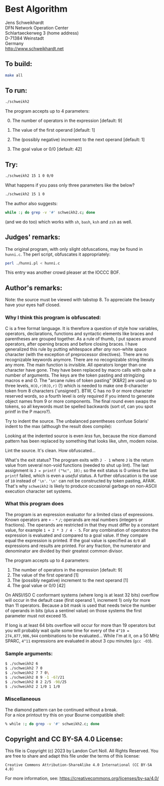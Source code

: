 # Best Algorithm

Jens Schweikhardt\
DFN Network Operation Center\
Schlartaeckerweg 3 (home address)\
D-71384 Weinstadt\
Germany\
<http://www.schweikhardt.net>


## To build:

```sh
make all
```

## To run:

```sh
./schweikh2
```

The program accepts up to 4 parameters:

0. The number of operators in the expression [default: 9]

1. The value of the first operand [default: 1]

2. The (possibly negative) increment to the next operand [default: 1]

3. The goal value or 0/0 [default: 42]


## Try:

```sh
./schweikh2 15 1 0 0/0
```

What happens if you pass only three parameters like the below?

```sh
./schweikh2 15 1 0
```

The author also suggests:

```sh
while :; do grep -v '#' schweikh2.c; done

```

(and we do too) which works with `sh`, `bash`, `ksh` and `zsh` as well.


## Judges' remarks:


The original program, with only slight obfuscations, may be found
in `hunni.c`.  The perl script, obfuscates it appropriately:

```sh
perl ./hunni.pl < hunni.c
```

This entry was another crowd pleaser at the IOCCC BOF.

## Author's remarks:

Note: the source must be viewed with tabstop 8. To appreciate the
beauty have your eyes half closed.

### Why I think this program is obfuscated:

C is a free format language. It is therefore a question of style how
variables, operators, declarations, functions and syntactic elements
like braces and parentheses are grouped together. As a rule of thumb,
I put spaces around operators, after opening braces and before closing
braces. I have generalized this rule by putting whitespace after *any*
non-white space character (with the exception of preprocessor directives).
There are no recognizable keywords anymore. There are no recognizable
string literals any more. The main function is invisible. All operators
longer than one character have gone. They have been replaced by macro
calls with quite a number of arguments. The keys are the token pasting
and stringizing macros e and O. The "arcane rules of token pasting"
[K&R2] are used up to three levels, `H(O,r)R(O,r)` (!) which is needed to make
one 8-character token from 8 characters ('unsigned'). BTW, C has no 9 or
more character reserved words, so a fourth level is only required if
you intend to generate object names from 9 or more components. The final
round even swaps the tokens, so all keywords must be spelled backwards
(sort of, can you spot printf in the P macro?).

Try to indent the source. The unbalanced parentheses confuse Solaris'
indent to the max (although the result does compile):

Looking at the indented source is even *less* fun, because the nice
diamond pattern has been replaced by something that looks like, uhm,
modem noise.

Lint the source. It's clean. How obfuscated...

What's the exit status? The program exits with `J - 1` where `J` is the
return value from several non-void functions (needed to shut up
lint). The last assignment is `J = printf ("%c", 10);` so the exit
status is 0 unless the last `printf` failed, which is even a *useful*
status. A further obfuscation is the use of `10` instead of `'\n'`.
`'\n'` can not be constructed by token pasting, AFAIK. That's why `schweikh2`
is likely to produce occasional garbage on non-ASCII execution character
set systems.


### What this program does

The program is an expression evaluator for a limited class of expressions. Known
operators are `+` `-` `*` `/`; operands are real numbers (integers or
fractions). The operands are restricted in that they must differ by a constant
value, for example `1 + 2 * 3 / 4 - 5`. For any combination of operators the
expression is evaluated and compared to a goal value. If they compare equal the
expression is printed. If the goal value is specified as `0/0` all expressions
and results are printed. For any fraction, the numerator and denominator are
divided by their greatest common divisor.

The program accepts up to 4 parameters:

1. The number of operators in the expression [default: 9]
2. The value of the first operand [1]
3. The (possibly negative) increment to the next operand [1]
4. The goal value or 0/0 [42]

On ANSI/ISO C conformant systems (where long is at least 32 bits)
overflow will occur in the default case (first operand 1, increment 1)
only for more than 11 operators. Because a bit mask is used that needs
twice the number of operands in bits (plus a sentinel value) on those
systems the first parameter must not exceed 15.

If long is at least 64 bits overflow will occur for more than 19
operators but you will probably wait quite some time for every of the
`4^19 = 274,877,906,944` combinations to be evaluated... While I'm at it,
on a 50 MHz SPARC, `4^11` expressions are evaluated in about 3 cpu
minutes (`gcc -O3`).

### Sample arguments:

```sh
$ ./schweikh2 6
$ ./schweikh2 7 0
$ ./schweikh2 7 7 0\
$ ./schweikh2 8 9 -1 -67/21
$ ./schweikh2 8 2 2/5 -98/25
$ ./schweikh2 2 1/0 1 1/0
```

### Miscellaneous

The diamond pattern can be continued without a break.\
For a nice printout try this on your Bourne compatible shell:

```sh
% while :; do grep -v '#' schweikh2.c; done
```

## Copyright and CC BY-SA 4.0 License:

This file is Copyright (c) 2023 by Landon Curt Noll.  All Rights Reserved.
You are free to share and adapt this file under the terms of this license:

    Creative Commons Attribution-ShareAlike 4.0 International (CC BY-SA 4.0)

For more information, see: https://creativecommons.org/licenses/by-sa/4.0/
